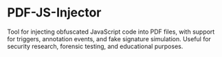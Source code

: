 # PDF-JS-Injector
Tool for injecting obfuscated JavaScript code into PDF files, with support for triggers, annotation events, and fake signature simulation. Useful for security research, forensic testing, and educational purposes.
